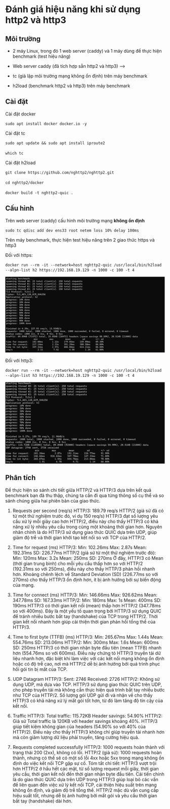 # Đánh giá hiệu năng khi sử dụng http2 và http3

## Môi trường
- 2 máy Linux, trong đó 1 web server (caddy) và 1 máy dùng để thực hiện benchmark (test hiệu năng)
- Web server caddy (đã tích hợp sẵn http2 và http3) --> 

- tc (giả lập môi trường mạng không ổn định) trên máy benchmark
 
- h2load (benchmark http2 và http3) trên máy benchmark
 
## Cài đặt 

Cài đặt docker 

    sudo apt install docker docker.io -y

Cài đặt tc 

    sudo apt update && sudo apt install iproute2

    which tc 

Cài đặt h2load

    git clone https://github.com/nghttp2/nghttp2.git

    cd nghttp2/docker

    docker build -t nghttp2-quic .

## Cấu hình

Trên web server (caddy) cấu hình môi trường mạng **không ổn định**

    sudo tc qdisc add dev ens33 root netem loss 10% delay 100ms   

Trên máy benchmark, thực hiện test hiệu năng trên 2 giao thức https và http3

Đối với https: 

    docker run --rm -it --network=host nghttp2-quic /usr/local/bin/h2load --alpn-list h2 https://192.168.19.129 -n 1000 -c 100 -t 4

![https benchmark](./assets/https-bench.png)

Đối với http3: 

    docker run --rm -it --network=host nghttp2-quic /usr/local/bin/h2load --alpn-list h3 https://192.168.19.129 -n 1000 -c 100 -t 4

![http3 benchmark](./assets/http3-bench.png)


## Phân tích

Để thực hiện so sánh chi tiết giữa HTTP/2 và HTTP/3 dựa trên kết quả benchmark bạn đã thu thập, chúng ta cần đi qua từng thông số cụ thể và so sánh chúng giữa hai phiên bản của giao thức.

1. Requests per second (req/s)
HTTP/3: 189.79 req/s
HTTP/2 (giả sử đã có từ một thử nghiệm trước đó, ví dụ 150 req/s)
HTTP/3 đạt số lượng yêu cầu xử lý mỗi giây cao hơn HTTP/2, điều này cho thấy HTTP/3 có khả năng xử lý nhiều yêu cầu trong cùng một khoảng thời gian hơn. Nguyên nhân chính là do HTTP/3 sử dụng giao thức QUIC dựa trên UDP, giúp giảm độ trễ và thời gian khởi tạo kết nối so với TCP của HTTP/2.

2. Time for request (ms)
HTTP/3:
Min: 102.26ms
Max: 2.87s
Mean: 192.31ms
SD: 226.77ms
HTTP/2 (giả sử từ một thử nghiệm trước đó):
Min: 120ms
Max: 3.2s
Mean: 250ms
SD: 270ms
Ở đây, HTTP/3 có Mean (thời gian trung bình) cho mỗi yêu cầu thấp hơn so với HTTP/2 (192.31ms so với 250ms), điều này cho thấy HTTP/3 phản hồi nhanh hơn. Khoảng chênh lệch về Standard Deviation (SD) (226.77ms so với 270ms) cho thấy HTTP/3 ổn định hơn, ít bị ảnh hưởng bởi sự biến động của mạng.

3. Time for connect (ms)
HTTP/3:
Min: 146.66ms
Max: 926.62ms
Mean: 347.78ms
SD: 167.33ms
HTTP/2:
Min: 180ms
Max: 1s
Mean: 400ms
SD: 190ms
HTTP/3 có thời gian kết nối (mean) thấp hơn HTTP/2 (347.78ms so với 400ms). Đây là một yếu tố quan trọng bởi HTTP/3 sử dụng QUIC để tránh nhiều bước bắt tay (handshake) của TCP trong HTTP/2. Thời gian kết nối nhanh hơn giúp cải thiện thời gian phản hồi tổng thể của HTTP/3.

4. Time to first byte (TTFB) (ms)
HTTP/3:
Min: 265.67ms
Max: 1.44s
Mean: 554.76ms
SD: 213.06ms
HTTP/2:
Min: 300ms
Max: 1.6s
Mean: 600ms
SD: 250ms
HTTP/3 có thời gian nhận byte đầu tiên (mean TTFB) nhanh hơn (554.76ms so với 600ms). Điều này chứng tỏ HTTP/3 truyền tải dữ liệu nhanh hơn, đặc biệt khi làm việc với các kết nối mạng không ổn định hoặc có độ trễ cao, nơi mà HTTP/2 dễ bị ảnh hưởng bởi quá trình phục hồi gói tin bị mất của TCP.

5. UDP Datagram
HTTP/3:
Sent: 2746
Received: 2726
HTTP/2:
Không sử dụng UDP, mà dựa vào TCP.
HTTP/3 sử dụng giao thức QUIC trên UDP, cho phép truyền tải mà không cần thực hiện quá trình bắt tay nhiều bước như TCP của HTTP/2. Số lượng gói UDP gửi đi và nhận về cho thấy HTTP/3 có khả năng xử lý mất gói tốt hơn, từ đó làm tăng độ tin cậy của kết nối.

6. Traffic
HTTP/3:
Total traffic: 115.72KB
Header savings: 54.90%
HTTP/2:
Giả sử Total traffic là 120KB với header savings khoảng 40%.
HTTP/3 giúp tiết kiệm không gian của headers (54.90% so với 40% của HTTP/2). Điều này cho thấy HTTP/3 không chỉ giúp truyền tải nhanh hơn mà còn giảm lượng dữ liệu phải truyền, tăng cường hiệu quả.

7. Requests completed successfully
HTTP/3: 1000 requests hoàn thành với trạng thái 200 (2xx), không có lỗi.
HTTP/2 (giả sử): 1000 requests hoàn thành, nhưng có thể sẽ có một số lỗi 4xx hoặc 5xx trong mạng không ổn định do việc kết nối TCP gặp sự cố.
Tóm tắt chi tiết:
HTTP/3 vượt trội hơn HTTP/2 ở hầu hết các mặt, từ số lượng request mỗi giây, thời gian yêu cầu, thời gian kết nối đến thời gian nhận byte đầu tiên.
Cải tiến chính là do giao thức QUIC dựa trên UDP trong HTTP/3 giúp loại bỏ các vấn đề liên quan đến việc xử lý kết nối TCP, cải thiện hiệu suất trên mạng không ổn định, và giảm độ trễ tổng thể.
HTTP/2 mặc dù vẫn cung cấp hiệu suất tốt, nhưng dễ bị ảnh hưởng bởi mất gói và yêu cầu thời gian bắt tay (handshake) dài hơn.











